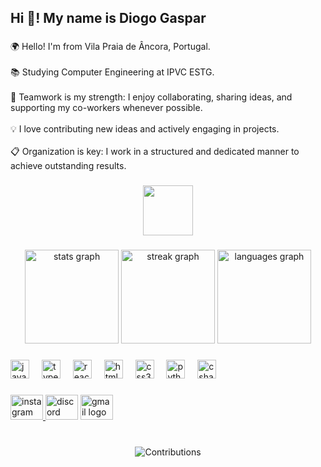<h2 align="left">Hi 👋! My name is Diogo Gaspar</h2>

###

<p align="left">🌍 Hello! I'm from Vila Praia de Âncora, Portugal.<br><br>📚 Studying Computer Engineering at IPVC ESTG.<br><br>🤝 Teamwork is my strength: I enjoy collaborating, sharing ideas, and supporting my co-workers whenever possible.<br><br>💡 I love contributing new ideas and actively engaging in projects.<br><br>📋 Organization is key: I work in a structured and dedicated manner to achieve outstanding results.</p>

###

<div align="center">
  <img height="80" src="https://i.giphy.com/media/v1.Y2lkPTc5MGI3NjExZDNuN3Z6ZW55dzU1emd6YWlxenU2aTdkaW1jODZrcGljdndwZ3JyYiZlcD12MV9pbnRlcm5hbF9naWZfYnlfaWQmY3Q9Zw/bGgsc5mWoryfgKBx1u/giphy.gif"  />
</div>

###

<div align="center">
  <img src="https://github-readme-stats.vercel.app/api?username=DiogoGaspar6&hide_title=false&hide_rank=false&show_icons=true&include_all_commits=true&count_private=true&disable_animations=false&theme=dracula&locale=en&hide_border=false&custom_title=My%20stats%20%F0%9F%98%8A" height="150" alt="stats graph"  />
  <img src="https://streak-stats.demolab.com?user=DiogoGaspar6&locale=en&mode=daily&theme=dracula&hide_border=false&border_radius=5" height="150" alt="streak graph"  />
  <img src="https://github-readme-stats.vercel.app/api/top-langs?username=DiogoGaspar6&locale=en&hide_title=false&layout=compact&card_width=320&langs_count=6&theme=dracula&hide_border=false&custom_title=Languages%20%F0%9F%A4%AF" height="150" alt="languages graph"  />
</div>

###

<div align="left">
  <img src="https://cdn.jsdelivr.net/gh/devicons/devicon/icons/javascript/javascript-plain.svg" height="30" alt="javascript logo"  />
  <img width="12" />
  <img src="https://cdn.jsdelivr.net/gh/devicons/devicon/icons/typescript/typescript-plain.svg" height="30" alt="typescript logo"  />
  <img width="12" />
  <img src="https://cdn.jsdelivr.net/gh/devicons/devicon/icons/react/react-original.svg" height="30" alt="react logo"  />
  <img width="12" />
  <img src="https://cdn.jsdelivr.net/gh/devicons/devicon/icons/html5/html5-original.svg" height="30" alt="html5 logo"  />
  <img width="12" />
  <img src="https://cdn.jsdelivr.net/gh/devicons/devicon/icons/css3/css3-original.svg" height="30" alt="css3 logo"  />
  <img width="12" />
  <img src="https://cdn.jsdelivr.net/gh/devicons/devicon/icons/python/python-original.svg" height="30" alt="python logo"  />
  <img width="12" />
  <img src="https://cdn.jsdelivr.net/gh/devicons/devicon/icons/csharp/csharp-original.svg" height="30" alt="csharp logo"  />
</div>

###

<div align="left">
  <a href="https://instagram.com/diogoogaspar" target="_blank">
    <img src="https://raw.githubusercontent.com/maurodesouza/profile-readme-generator/master/src/assets/icons/social/instagram/default.svg" width="52" height="40" alt="instagram logo"  />
  </a>
  <img src="https://raw.githubusercontent.com/maurodesouza/profile-readme-generator/master/src/assets/icons/social/discord/default.svg" width="52" height="40" alt="discord logo"  />
  <img src="https://raw.githubusercontent.com/maurodesouza/profile-readme-generator/master/src/assets/icons/social/gmail/default.svg" width="52" height="40" alt="gmail logo"  />
</div>

###

<br clear="both">

<div align="center">
  <img src="https://github-profile-summary-cards.vercel.app/api/cards/profile-details?username=DiogoGaspar6&theme=dracula" alt="Contributions" />
</div>


###
